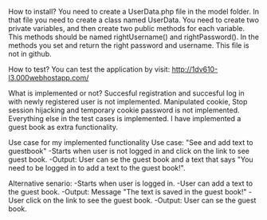 How to install?
You need to create a UserData.php file in the model folder. In that file you need to create a class named UserData. You need to create two private variables, 
and then create two public methods for each variable. This methods should be named rightUsername() and rightPassword(). In the methods you set and return the right password and username. This file is not in github.

How to test?
You can test the application by visit: http://1dv610-l3.000webhostapp.com/

What is implemented or not?
Succesful registration and succesful log in with newly registered user is not implemented. 
Manipulated cookie, Stop session hijacking and temporary cookie password is not implemented.
Everything else in the test cases is implemented.
I have implemented a guest book as extra functionality.

Use case for my implemented functionality
Use case: "See and add text to guestbook"
-Starts when user is not logged in and click on the link to see guest book.
-Output: User can se the guest book and a text that says "You need to be logged in to add a text to the guest book!".

Alternative senario:
-Starts when user is logged in.
-User can add a text to the guest book.
-Output: Message "The text is saved in the guest book!"
-User click on the link to see the guest book.
-Output: User can se the guest book.